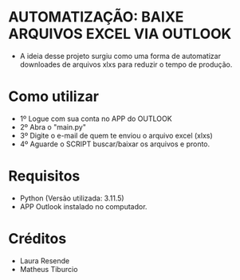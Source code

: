 # AUTOMATIZAÇÃO: BAIXE ARQUIVOS EXCEL VIA OUTLOOK 
 - A ideia desse projeto surgiu como uma forma de automatizar downloades de arquivos xlxs para reduzir o tempo de produção.

# Como utilizar
 - 1º Logue com sua conta no APP do OUTLOOK
 - 2º Abra o "main.py" 
 - 3º Digite o e-mail de quem te enviou o arquivo excel (xlxs)
 - 4º Aguarde o SCRIPT buscar/baixar os arquivos e pronto.

# Requisitos
 - Python (Versão utilizada: 3.11.5)
 - APP Outlook instalado no computador.

# Créditos
 - Laura Resende
 - Matheus Tiburcio
